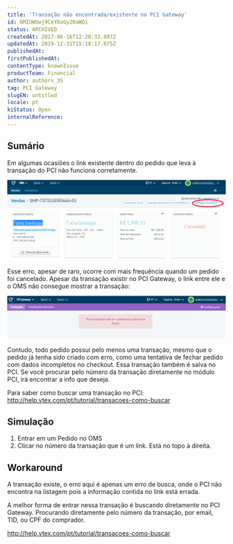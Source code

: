 ```yaml
---
title: 'Transação não encontrada/existente no PCI Gateway'
id: 6MIUWUwj9CeY6oGy20aWQi
status: ARCHIVED
createdAt: 2017-06-16T12:20:33.097Z
updatedAt: 2019-12-31T15:18:17.075Z
publishedAt: 
firstPublishedAt: 
contentType: knownIssue
productTeam: Financial
author: authors_35
tag: PCI Gateway
slugEN: untitled
locale: pt
kiStatus: Open
internalReference: 
---
```


## Sumário

Em algumas ocasiões o link existente dentro do pedido que leva à transação do PCI não funciona corretamente. 

![detalhe pedido](https://raw.githubusercontent.com/vtexdocs/known-issues/refs/heads/main/docs/pt/known-issues/Financial/transacao-nao-encontrada-existente-no-pci-gateway_1.png) 

Esse erro, apesar de raro, ocorre com mais frequência quando um pedido foi cancelado. Apesar da transação existir no PCI Gateway, o link entre ele e o OMS não consegue mostrar a transação: 

![TID undefined PCI](https://raw.githubusercontent.com/vtexdocs/known-issues/refs/heads/main/docs/pt/known-issues/Financial/transacao-nao-encontrada-existente-no-pci-gateway_2.png)

Contudo, todo pedido possui pelo menos uma transação, mesmo que o pedido já tenha sido criado com erro, como uma tentativa de fechar pedido com dados incompletos no checkout. Essa transação também é salva no PCI. Se você procurar pelo número da transação diretamente no módulo PCI, irá encontrar a info que deseja.

Para saber como buscar uma transação no PCI:
http://help.vtex.com/pt/tutorial/transacoes-como-buscar


## Simulação


1. Entrar em um Pedido no OMS
2. Clicar no número da transação que é um link. Está no topo à direita.


## Workaround

A transação existe, o erro aqui é apenas um erro de busca, onde o PCI não encontra na listagem pois a informação contida no link está errada.

A melhor forma de entrar nessa transação é buscando diretamente no PCI Gateway. Procurando diretamente pelo número da transação, por email, TID, ou CPF do comprador.

http://help.vtex.com/pt/tutorial/transacoes-como-buscar


